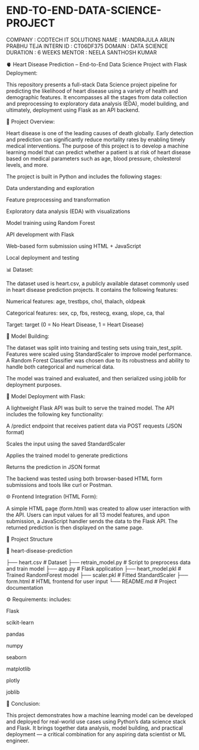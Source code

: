 # END-TO-END-DATA-SCIENCE-PROJECT
COMPANY : CODTECH IT SOLUTIONS
NAME : MANDRAJULA ARUN PRABHU TEJA
INTERN ID : CT06DF375
DOMAIN : DATA SCIENCE
DURATION : 6 WEEKS
MENTOR : NEELA SANTHOSH KUMAR

🫀 Heart Disease Prediction – End-to-End Data Science Project with Flask Deployment:

This repository presents a full-stack Data Science project pipeline for predicting the likelihood of heart disease using a variety of health and demographic features. It encompasses all the stages from data collection and preprocessing to exploratory data analysis (EDA), model building, and ultimately, deployment using Flask as an API backend.

🚀 Project Overview:

Heart disease is one of the leading causes of death globally. Early detection and prediction can significantly reduce mortality rates by enabling timely medical interventions. The purpose of this project is to develop a machine learning model that can predict whether a patient is at risk of heart disease based on medical parameters such as age, blood pressure, cholesterol levels, and more.

The project is built in Python and includes the following stages:

Data understanding and exploration

Feature preprocessing and transformation

Exploratory data analysis (EDA) with visualizations

Model training using Random Forest

API development with Flask

Web-based form submission using HTML + JavaScript

Local deployment and testing

📊 Dataset:

The dataset used is heart.csv, a publicly available dataset commonly used in heart disease prediction projects. It contains the following features:

Numerical features: age, trestbps, chol, thalach, oldpeak

Categorical features: sex, cp, fbs, restecg, exang, slope, ca, thal

Target: target (0 = No Heart Disease, 1 = Heart Disease)

🧪 Model Building:

The dataset was split into training and testing sets using train_test_split. Features were scaled using StandardScaler to improve model performance. A Random Forest Classifier was chosen due to its robustness and ability to handle both categorical and numerical data.

The model was trained and evaluated, and then serialized using joblib for deployment purposes.

🔧 Model Deployment with Flask:

A lightweight Flask API was built to serve the trained model. The API includes the following key functionality:

A /predict endpoint that receives patient data via POST requests (JSON format)

Scales the input using the saved StandardScaler

Applies the trained model to generate predictions

Returns the prediction in JSON format

The backend was tested using both browser-based HTML form submissions and tools like curl or Postman.

🌐 Frontend Integration (HTML Form):

A simple HTML page (form.html) was created to allow user interaction with the API. Users can input values for all 13 model features, and upon submission, a JavaScript handler sends the data to the Flask API. The returned prediction is then displayed on the same page.


📁 Project Structure

📁 heart-disease-prediction

├── heart.csv                  # Dataset
├── retrain_model.py          # Script to preprocess data and train model
├── app.py                    # Flask application
├── heart_model.pkl           # Trained RandomForest model
├── scaler.pkl                # Fitted StandardScaler
├── form.html                 # HTML frontend for user input
└── README.md                 # Project documentation




⚙️ Requirements:
includes:

Flask

scikit-learn

pandas

numpy

seaborn

matplotlib

plotly

joblib

📢 Conclusion:

This project demonstrates how a machine learning model can be developed and deployed for real-world use cases using Python’s data science stack and Flask. It brings together data analysis, model building, and practical deployment — a critical combination for any aspiring data scientist or ML engineer.

















































